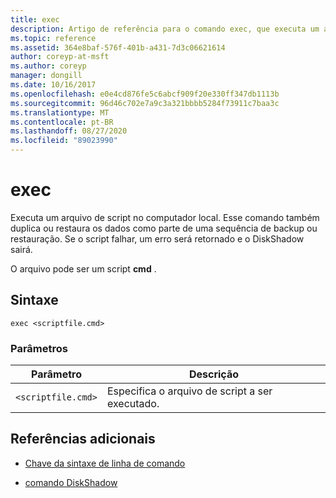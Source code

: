 ```yaml
---
title: exec
description: Artigo de referência para o comando exec, que executa um arquivo de script no computador local.
ms.topic: reference
ms.assetid: 364e8baf-576f-401b-a431-7d3c06621614
author: coreyp-at-msft
ms.author: coreyp
manager: dongill
ms.date: 10/16/2017
ms.openlocfilehash: e0e4cd876fe5c6abcf909f20e330ff347db1113b
ms.sourcegitcommit: 96d46c702e7a9c3a321bbbb5284f73911c7baa3c
ms.translationtype: MT
ms.contentlocale: pt-BR
ms.lasthandoff: 08/27/2020
ms.locfileid: "89023990"
---
```

# <a name="exec"></a>exec

Executa um arquivo de script no computador local. Esse comando também duplica ou restaura os dados como parte de uma sequência de backup ou restauração. Se o script falhar, um erro será retornado e o DiskShadow sairá.

O arquivo pode ser um script **cmd** .

## <a name="syntax"></a>Sintaxe

```
exec <scriptfile.cmd>
```

### <a name="parameters"></a>Parâmetros

| Parâmetro | Descrição |
| --------- | ----------- |
| `<scriptfile.cmd>` | Especifica o arquivo de script a ser executado. |

## <a name="additional-references"></a>Referências adicionais

- [Chave da sintaxe de linha de comando](command-line-syntax-key.md)

- [comando DiskShadow](diskshadow.md)

